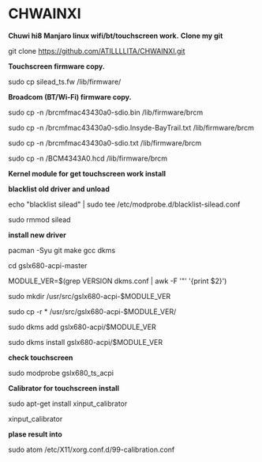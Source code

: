 # CHWAINXI

**Chuwi hi8 Manjaro linux wifi/bt/touchscreen work.**
**Clone my git**

git clone https://github.com/ATILLLLITA/CHWAINXI.git

**Touchscreen firmware copy.**

sudo cp silead_ts.fw /lib/firmware/

**Broadcom (BT/Wi-Fi) firmware copy.**

sudo cp -n /brcmfmac43430a0-sdio.bin /lib/firmware/brcm

sudo cp -n /brcmfmac43430a0-sdio.Insyde-BayTrail.txt /lib/firmware/brcm

sudo cp -n /brcmfmac43430a0-sdio.txt /lib/firmware/brcm

sudo cp -n /BCM4343A0.hcd /lib/firmware/brcm

**Kernel module for get touchscreen work install**

**blacklist old driver and unload**

echo "blacklist silead" | sudo tee /etc/modprobe.d/blacklist-silead.conf

sudo rmmod silead

**install new driver**

pacman -Syu git make gcc dkms

cd gslx680-acpi-master

MODULE_VER=$(grep VERSION dkms.conf |  awk -F '"' '{print $2}')

sudo mkdir /usr/src/gslx680-acpi-$MODULE_VER

sudo cp -r * /usr/src/gslx680-acpi-$MODULE_VER/

sudo dkms add gslx680-acpi/$MODULE_VER

sudo dkms install gslx680-acpi/$MODULE_VER

**check touchscreen**

sudo modprobe gslx680_ts_acpi

**Calibrator for touchscreen install**

sudo apt-get install xinput_calibrator

xinput_calibrator

**plase result into**

sudo atom /etc/X11/xorg.conf.d/99-calibration.conf
